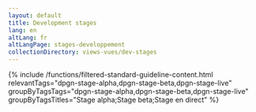 ```yaml
---
layout: default
title: Development stages
lang: en
altLang: fr
altLangPage: stages-developpement
collectionDirectory: views-vues/dev-stages
---
```

{% include /functions/filtered-standard-guideline-content.html relevantTags="dpgn-stage-alpha,dpgn-stage-beta,dpgn-stage-live"  groupByTagsTags="dpgn-stage-alpha,dpgn-stage-beta,dpgn-stage-live" groupByTagsTitles="Stage alpha;Stage beta;Stage en direct" %}

